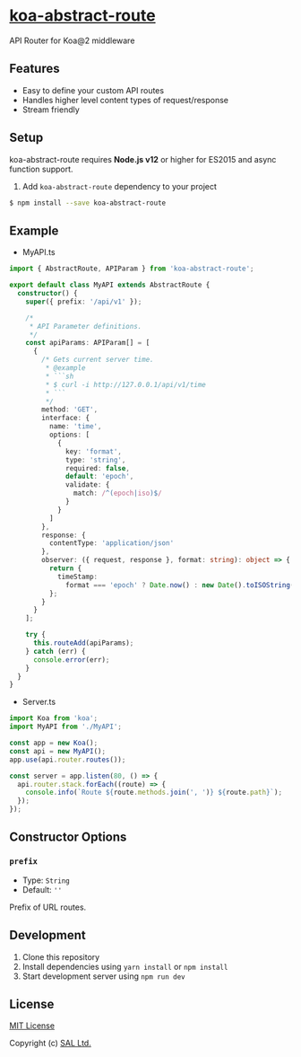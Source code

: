 # [koa-abstract-route](https://www.npmjs.com/package/koa-abstract-route)

API Router for Koa@2 middleware

## Features

- Easy to define your custom API routes
- Handles higher level content types of request/response
- Stream friendly

## Setup

koa-abstract-route requires **Node.js v12** or higher for ES2015 and async function support.

1. Add `koa-abstract-route` dependency to your project

```sh
$ npm install --save koa-abstract-route
```

## Example

- MyAPI.ts

````ts
import { AbstractRoute, APIParam } from 'koa-abstract-route';

export default class MyAPI extends AbstractRoute {
  constructor() {
    super({ prefix: '/api/v1' });

    /*
     * API Parameter definitions.
     */
    const apiParams: APIParam[] = [
      {
        /* Gets current server time.
         * @example
         * ```sh
         * $ curl -i http://127.0.0.1/api/v1/time
         * ```
         */
        method: 'GET',
        interface: {
          name: 'time',
          options: [
            {
              key: 'format',
              type: 'string',
              required: false,
              default: 'epoch',
              validate: {
                match: /^(epoch|iso)$/
              }
            }
          ]
        },
        response: {
          contentType: 'application/json'
        },
        observer: ({ request, response }, format: string): object => {
          return {
            timeStamp:
              format === 'epoch' ? Date.now() : new Date().toISOString()
          };
        }
      }
    ];

    try {
      this.routeAdd(apiParams);
    } catch (err) {
      console.error(err);
    }
  }
}
````

- Server.ts

```ts
import Koa from 'koa';
import MyAPI from './MyAPI';

const app = new Koa();
const api = new MyAPI();
app.use(api.router.routes());

const server = app.listen(80, () => {
  api.router.stack.forEach((route) => {
    console.info(`Route ${route.methods.join(', ')} ${route.path}`);
  });
});
```

## Constructor Options

### `prefix`

- Type: `String`
- Default: `''`

Prefix of URL routes.

## Development

1. Clone this repository
2. Install dependencies using `yarn install` or `npm install`
3. Start development server using `npm run dev`

## License

[MIT License](./LICENSE)

Copyright (c) [SAL Ltd.](https://sal.co.jp)
